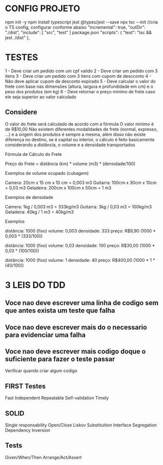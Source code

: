 # CONFIG PROJETO
npm init -y
npm install typescript jest @types/jest --save
npx tsc --init //cria o TS config, configurar conforme abaixo
    "incremental": true,
    "outDir": "./dist",
    "include": [
        "src",
        "test"
    ]
package.json
    "scripts": {
        "test": "tsc && jest ./dist"
    },

# TESTES
1 - Deve criar um pedido com um cpf valido
2 - Deve criar um pedido com 3 itens
3 - Deve criar um pedido com 3 itens com cupom de descconto
4 - Não deve aplicar cupom de desconto expirado
5 - Deve calcular o valor do frete com base nas dimensões (altura, largura e profundidade em cm) e o peso dos produtos (em kg)
6 - Deve retornar o preço mínimo de frete caso ele seja superior ao valor calculado


## Considere
O valor do frete será calculado de acordo com a fórmula
O valor mínimo é de R$10,00
Não existem diferentes modalidades de frete (normal, expresso, …) e a origem dos produtos é sempre a mesma, além disso não existe diferença no destino, se é capital ou interior, o cálculo é feito basicamente considerando a distância, o volume e a densidade transportados

Fórmula de Cálculo do Frete

Preço do Frete = distância (km) * volume (m3) * (densidade/100)

Exemplos de volume ocupado (cubagem)

Camera: 20cm x 15 cm x 10 cm = 0,003 m3
Guitarra: 100cm x 30cm x 10cm = 0,03 m3
Geladeira: 200cm x 100cm x 50cm = 1 m3

Exemplos de densidade

Camera: 1kg / 0,003 m3 = 333kg/m3
Guitarra: 3kg / 0,03 m3 = 100kg/m3
Geladeira: 40kg / 1 m3 = 40kg/m3

Exemplos

distância: 1000 (fixo)
volume: 0,003
densidade: 333
preço: R$9,90 (1000 * 0,003 * (333/100))

distância: 1000 (fixo)
volume: 0,03
densidade: 100
preço: R$30,00 (1000 * 0,03 * (100/100))

distância: 1000 (fixo)
volume: 1
densidade: 40
preço: R$400,00 (1000 * 1 * (40/100))

# 3 LEIS DO TDD
## Voce nao deve escrever uma linha de codigo sem que antes exista um teste que falha
## Voce nao deve escrever mais do o necessario para evidenciar uma falha
## Voce nao deve escrever mais codigo doque o suficiente para fazer o teste passar

Verificar quando criar algum codigo

## FIRST Testes
Fast
Independent
Repeatable
Self-validation
Timely

##  SOLID
Single responsability
Open/Close
Liskov Substituition
Interface Segregation
Dependency  Inversion

##  Tests
Given/When/Then
Arrange/Act/Assert